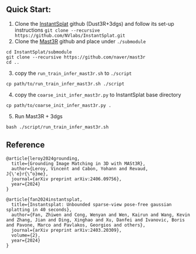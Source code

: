 ## Quick Start:

1. Clone the [InstantSplat](https://github.com/NVlabs/InstantSplat) github (Dust3R+3dgs) and follow its set-up instructions
```git clone --recursive https://github.com/NVlabs/InstantSplat.git```
2. Clone the [Mast3R](https://github.com/naver/mast3r) github and place under ```./submodule```
```
cd InstantSplat/submodule
git clone --recursive https://github.com/naver/mast3r
cd ..
```
3. copy the ```run_train_infer_mast3r.sh``` to ```./script```
```
cp path/to/run_train_infer_mast3r.sh ./script
```
4. copy the ```coarse_init_infer_mast3r.py``` to InstantSplat base directory
```
cp path/to/coarse_init_infer_mast3r.py .
```
5. Run Mast3R + 3dgs
```
bash ./script/run_train_infer_mast3r.sh
```

## Reference
```
@article{leroy2024grounding,
  title={Grounding Image Matching in 3D with MASt3R},
  author={Leroy, Vincent and Cabon, Yohann and Revaud, J{\'e}r{\^o}me},
  journal={arXiv preprint arXiv:2406.09756},
  year={2024}
}

@article{fan2024instantsplat,
  title={Instantsplat: Unbounded sparse-view pose-free gaussian splatting in 40 seconds},
  author={Fan, Zhiwen and Cong, Wenyan and Wen, Kairun and Wang, Kevin and Zhang, Jian and Ding, Xinghao and Xu, Danfei and Ivanovic, Boris and Pavone, Marco and Pavlakos, Georgios and others},
  journal={arXiv preprint arXiv:2403.20309},
  volume={2},
  year={2024}
}
```
